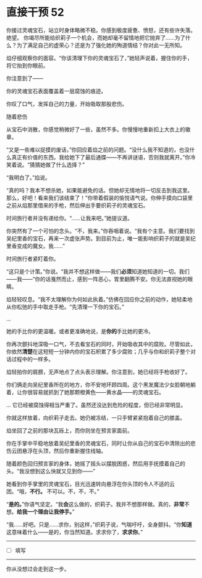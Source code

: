 # 直接干预 52

你接过灵魂宝石，站立时身体略微不稳。你感到极度疲惫、愤怒，还有些许失落。
绝望。
你竭尽所能给织莉子一个机会，而她却毫不留情地把它抛弃了……为了什么？为了满足自己的虚荣心？还是为了强化她的殉道情结？你对此一无所知。

焰仔细观察你的面容。“你该清理下你的灵魂宝石了，”她轻声说着，握住你的手，将它抬到你眼前。

你注意到了——

你的灵魂宝石表面覆盖着一层腐蚀的痕迹。

你叹了口气，发挥自己的力量，开始吸取那股悲伤。

随着悲伤

从宝石中消散，你感觉稍微好了一些，虽然不多。你慢慢地重新扣上大衣上的徽章。

“又是一些难以捉摸的废话，”你回应着焰之前的问题。“没什么我不知道的，也没什么真正有价值的东西。我给她下了最后通牒——不再讲谜语，否则我就离开。”你冷笑着说。“猜猜她做了什么选择？”

“我明白了。”焰说。

“真的吗？我本不想杀她，如果能避免的话。但她却无情地将一切反击到我这里。那么，好吧！看来我们该结束了！”你带着假装的愉悦语气说。你伸手摸向口袋里之前从焰那里借来的手枪，然后伸出手要织莉子的灵魂宝石。

时间旅行者并没有递给你。“……让我来吧。”她提议道。

你突然有了一个可怕的念头。“不，我来。”你吞咽着说。“我有个主意。我们要找到吴纪里香的宝石，再来一次虚张声势。到目前为止，唯一能影响织莉子的就是吴纪里香变成的魔女。我……”

时间旅行者紧盯着你。

“这只是个计策。”你说。“我并不想这样做——我们**必须**知道她知道的一切。我们——我——”你的话戛然而止，感到一阵恶心，胃里翻腾不安。你无法直视她的眼睛。

焰轻轻叹息。“我不太理解你为何如此执着。”仿佛在回应你之前的动作，她轻柔地从你松弛的手中取走手枪。“先清理一下你的宝石。”

...

她的手比你的更温暖。或者更准确地说，是**你的**手比她的更冷。

你再次颤抖地深吸一口气，不去看宝石的同时，开始吸收其中的腐败。尽管如此，你依然**清楚**在这短短一分钟内你的宝石积累了多少腐败；几乎与你和织莉子整个对话过程中的一样多。

焰轻拍你的肩膀，无声地点了点头表示理解。你注意到，她已经将手枪收好了。

你们俩走向吴纪里香所在的地方，你不安地环顾四周。这个黑发魔法少女脸朝地躺着，让你很容易就抓到了她那颗橙黄色——黄水晶——的灵魂宝石。

... 它已经被腐蚀得相当严重了。虽然还没达到危险的程度，但已经非常明显。

你就这样放着，向织莉子走去。她仍被冻结，一只手臂紧紧抱着自己的膝盖。

焰坐回了之前的那块瓦砾上，而你则坐在预言家面前。

你在手掌中平稳地放着吴纪里香的灵魂宝石，同时让你从自己的宝石中清除出的悲伤云团悬浮在头顶，然后你重新握住线轴。

随着颜色回归预言家的身体，她摇了摇头以摆脱困惑，然后用手抚摸着自己的头。“我没想到这么快就又见到你——”

她看到你手掌里的灵魂宝石，目光迅速转向悬浮在你头顶的令人不适的云团。“哦，**不行。** 不可以。不，不，不。”

“**是的。**”你语气坚定。“我**会**这么做的，织莉子。我并不想那样做。真的，**非常**不想。**给我一个理由让我停手。**”

“我……好吧。只是……求你，别这样，”织莉子说，气喘吁吁，全身颤抖。“你**知道**这意味着什么——是的，你当然知道。求求你了，**求求你**。”

---

- [ ] 填写

---

你从没想过会走到这一步。
